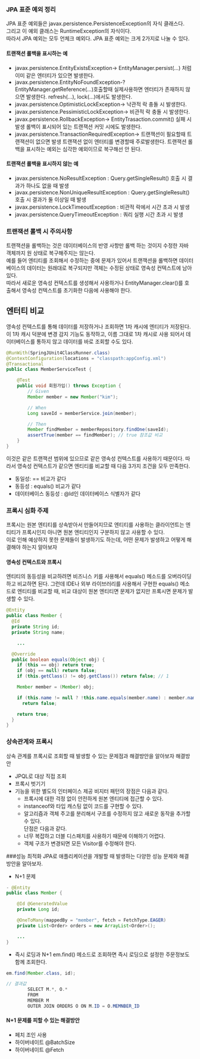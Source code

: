 ### JPA 표준 예외 정리
JPA 표준 예외들은 javax.persistence.PersistenceException의 자식 클래스다.    
그리고 이 예외 클래스는 RuntimeException의 자식이다.    
따라서 JPA 예외는 모두 언체크 예외다. JPA 표준 예외는 크게 2가지로 나눌 수 있다.


#### 트랜잭션 롤백을 표시하는 예
- javax.persistence.EntityExistsException-> EntityManager.persist(...) 처럼 이미 같은 엔터티가 있으면 발생한다.
- javax.persistence.EntityNoFoundException-? EntityManager.getReference(...)호출할때 실제사용하면 엔터티가 존재하지 않으면 발생한다.
  refresh(...), lock(...)에서도 발생한다.
- javax.persistence.OptimisticLockException-> 낙관적 락 충돌 시 발생한다.
- javax.persistence.PessimisticLockException-> 비관적 락 충돌 시 발생한다.
- javax.persistence.RollbackException-> EntityTrasaction.commit() 실패 시 발생
  롤백이 표시되어 있는 트랜잭션 커밋 시에도 발생한다.
- javax.persistence.TransactionRequiredException-> 트랜잭션이 필요할때 트랜잭션이 없으면 발생
  트랜잭션 없이 엔터티를 변경할때 주로발생한다.
트랜잭션 롤백을 표시하는 예외는 심각한 예외이므로 복구해선 안 된다.

#### 트랜잭션 롤백을 표시하지 않는 예
- javax.persistence.NoResultException : Query.getSingleResult() 호출 시 결과가 하나도 없을 때 발생
- javax.persistence.NonUniqueResultException : Query.getSingleResult()호출 시 결과가 둘 이상일 때 발생
- javax.persistence.LockTimeoutException : 비관적 락에서 시간 초과 시 발생
- javax.persistence.QueryTimeoutException : 쿼리 실행 시간 초과 시 발생

### 트랜잭션 롤백 시 주의사항
트랜잭션을 롤백하는 것은 데이터베이스의 반영 사항만 롤백 하는 것이지 수정한 자바 객체까지 원 상태로 복구해주지는 않는다.      
예를 들어 엔티티를 조회해서 수정하는 중에 문제가 있어서 트랜잭션을 롤백하면 데이터베이스의 데이터는 원래대로 복구되지만 객체는 수정된 상태로 영속성 컨텍스트에 남아 있다.      
따라서 새로운 영속성 컨텍스트를 생성해서 사용하거나 EntityManager.clear()를 호출해서 영속성 컨텍스트를 초기화한 다음에 사용해야 한다.
## 엔터티 비교
영속성 컨텍스트를 통해 데이터를 저장하거나 조회하면 1차 캐시에 엔티티가 저장된다.       
이 1차 캐시 덕분에 변경 감지 기능도 동작하고, 이름 그대로 1차 캐시로 사용 되어서 데이터베이스를 통하지 않고 데이터를 바로 조회할 수도 있다.
```java
@RunWith(SpringJUnit4ClassRunner.class)
@ContextConfiguration(locations = "classpath:appConfig.xml")
@Transactional
public class MemberServiceTest {

	@Test
	public void 회원가입() throws Exception {
		// Given
		Member member = new Member("kim");

		// When
		Long saveId = memberService.join(member);

		// Then
		Member findMember = memberRepository.findOne(saveId);
		assertTrue(member == findMember); // true 참조값 비교
	}
}
```
이것은 같은 트랜잭션 범위에 있으므로 같은 영속성 컨텍스트를 사용하기 때문이다. 따라서 영속성 컨텍스트가 같으면 엔티티를 비교할 때 다음 3가지 조건을 모두 만족한다.
- 동일성: == 비교가 같다
- 동등성 : equals() 비교가 같다
- 데이터베이스 동등성 : @Id인 데이터베이스 식별자가 같다
### 프록시 심화 주제
프록시는 원본 엔티티를 상속받아서 만들어지므로 엔티티를 사용하는 클라이언트는 엔티티가 프록시인지 아니면 원본 엔티티인지 구분하지 않고 사용할 수 있다.      
이로 인해 예상하지 못한 문제들이 발생하기도 하는데, 어떤 문제가 발생하고 어떻게 해결해야 하는지 알아보자
#### 영속성 컨텍스트와 프록시
엔티티의 동등성을 비교하려면 비즈니스 키를 사용해서 equals() 메소드를 오버라이딩하고 비교하면 된다. 그런데 IDE나 외부 라이브러리를 사용해서 구현한 equals() 메소드로 엔티티를 비교할 때, 비교 대상이 원본 엔티티면 문제가 없지만 프록시면 문제가 발생할 수 있다.

```java
@Entity
public class Member {
  @Id
  private String id;
  private String name;

	...

  @Override
  public boolean equals(Object obj) {
    if (this == obj) return true;
    if (obj == null) return false;
    if (this.getClass() != obj.getClass()) return false; // 1

    Member member = (Member) obj;

    if (this.name != null ? !this.name.equals(member.name) : member.name != null) //
      return false;

    return true;
  }
}
```
### 상속관계와 프록시
상속 관계를 프록시로 조회할 때 발생할 수 있는 문제점과 해결방안을 알아보자
해결방안
- JPQL로 대상 직접 조회
- 프록시 벗기기
- 기능을 위한 별도의 인터페이스 제공
비지터 패턴의 장점은 다음과 같다.    
  - 프록시에 대한 걱정 없이 안전하게 원본 엔티티에 접근할 수 있다.    
  - instanceof와 타입 캐스팅 없이 코드를 구현할 수 있다.    
  - 알고리즘과 객체 주고를 분리해서 구조를 수정하지 않고 새로운 동작을 추가할 수 있다.    
단점은 다음과 같다.    
  - 너무 복잡하고 더블 디스패치를 사용하기 때문에 이해하기 어렵다.   
  - 객체 구조가 변경되면 모든 Visitor를 수정해야 한다.    

###성능 최적화
JPA로 애플리케이션을 개발할 때 발생하는 다양한 성능 문제와 해결 방안을 알아보자.
- N+1 문제
```java
- @Entity
public class Member {

	@Id @GeneratedValue
	private Long id;

	@OneToMany(mappedBy = "member", fetch = FetchType.EAGER)
	private List<Order> orders = new ArrayList<Order>();

	...
}
```
- 즉시 로딩과 N+1
  em.find() 메소드로 조회하면 즉시 로딩으로 설정한 주문정보도 함께 조회한다.
```java
em.find(Member.class, id);

// 결과값
        SELECT M.*, O.*
        FROM
        MEMBER M
        OUTER JOIN ORDERS O ON M.ID = O.MEMNBER_ID
```
#### N+1 문제를 피할 수 있는 해결방안
- 페치 조인 사용
- 하이버네이트 @BatchSize
- 하이버네이트 @Fetch